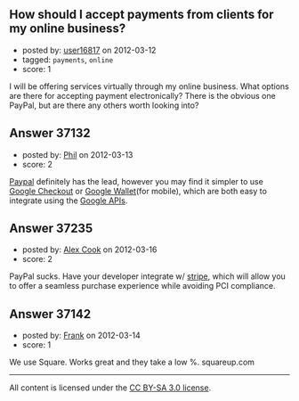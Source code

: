 ## How should I accept payments from clients for my online business?

- posted by: [user16817](https://stackexchange.com/users/-1/16817-user16817) on 2012-03-12
- tagged: `payments`, `online`
- score: 1

I will be offering services virtually through my online business.  What options are there for accepting payment electronically? There is the obvious one PayPal, but are there any others worth looking into?


## Answer 37132

- posted by: [Phil](https://stackexchange.com/users/-1/12360-phil) on 2012-03-13
- score: 2

<p><a href="http://www.paypal.com" rel="nofollow">Paypal</a> definitely has the lead, however you may find it simpler to use <a href="https://checkout.google.com/buyer/tour.html" rel="nofollow">Google Checkout</a> or <a href="http://www.google.com/wallet/" rel="nofollow">Google Wallet</a>(for mobile), which are both easy to integrate using the <a href="http://code.google.com/more/table/" rel="nofollow">Google APIs</a>.</p>



## Answer 37235

- posted by: [Alex Cook](https://stackexchange.com/users/-1/6128-alex-cook) on 2012-03-16
- score: 2

<p>PayPal sucks.  Have your developer integrate w/ <a href="https://stripe.com/" rel="nofollow">stripe</a>, which will allow you to offer a seamless purchase experience while avoiding PCI compliance.</p>



## Answer 37142

- posted by: [Frank](https://stackexchange.com/users/-1/16724-frank) on 2012-03-14
- score: 1

We use Square. Works great and they take a low %. squareup.com



---

All content is licensed under the [CC BY-SA 3.0 license](https://creativecommons.org/licenses/by-sa/3.0/).

